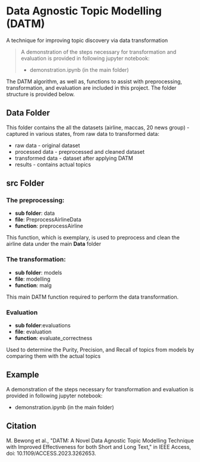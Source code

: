 # Data Agnostic Topic Modelling (DATM)
A technique for improving topic discovery via data transformation

> A demonstration of the steps necessary for transformation and evaluation is provided in following jupyter notebook: 
> * demonstration.ipynb (in the main folder)

The DATM algorithm, as well as, functions to assist with preprocessing, transformation, and evaluation are included in this project. The folder structure is provided below.



## Data Folder

This folder contains the all the datasets (airline, maccas, 20 news group) - captured in various states, from raw data to transformed data:
* raw data - original dataset
* processed data - preprocessed and cleaned dataset
* transformed data - dataset after applying DATM
* results - contains actual topics

## src Folder
### The preprocessing: 
* **sub folder**: data
* **file**: PreprocessAirlineData
* **function**: preprocessAirline


This function, which is exemplary, is used to preprocess and clean the airline data under the main **Data** folder

### The transformation:
* **sub folder**: models
* **file**: modelling
* **function**: malg

This main DATM function required to perform 
the data transformation. 


### Evaluation
* **sub folder**:evaluations
* **file**: evaluation
* **function**: evaluate_correctness

Used to determine the Purity, Precision, and Recall of topics from models by comparing them 
with the actual topics

## Example
A demonstration of the steps necessary for transformation and evaluation is provided in following jupyter notebook:

* demonstration.ipynb (in the main folder)

## Citation

M. Bewong et al., "DATM: A Novel Data Agnostic Topic Modelling Technique with Improved Effectiveness for both Short and Long Text," in IEEE Access, doi: 10.1109/ACCESS.2023.3262653.
